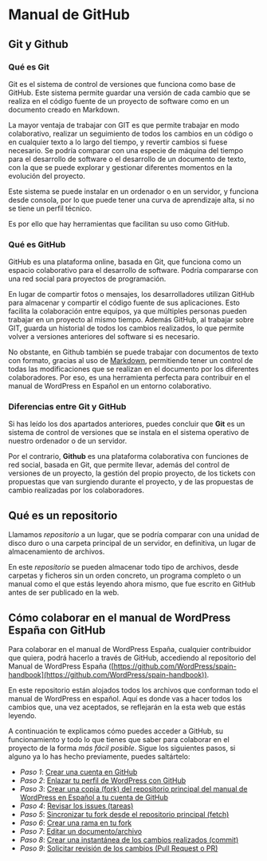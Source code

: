 # Manual de GitHub

## Git y Github

### Qué es Git

Git es el sistema de control de versiones que funciona como base de GitHub. Este sistema permite guardar una versión de cada cambio que se realiza en el código fuente de un proyecto de software como en un documento creado en Markdown.

La mayor ventaja de trabajar con GIT es que permite trabajar en modo colaborativo, realizar un seguimiento de todos los cambios en un código o en cualquier texto a lo largo del tiempo, y revertir cambios si fuese necesario. Se podría comparar con una especie de máquina del tiempo para el desarrollo de software o el desarrollo de un documento de texto, con la que se puede explorar y gestionar diferentes momentos en la evolución del proyecto.

Este sistema se puede instalar en un ordenador o en un servidor, y funciona desde consola, por lo que puede tener una curva de aprendizaje alta, si no se tiene un perfil técnico. 

Es por ello que hay herramientas que facilitan su uso como GitHub.

### Qué es GitHub

GitHub es una plataforma online, basada en Git, que funciona como un espacio colaborativo para el desarrollo de software. Podría compararse con una red social para proyectos de programación. 

En lugar de compartir fotos o mensajes, los desarrolladores utilizan GitHub para almacenar y compartir el código fuente de sus aplicaciones. Esto facilita la colaboración entre equipos, ya que múltiples personas pueden trabajar en un proyecto al mismo tiempo. Además GitHub, al trabajar sobre GIT, guarda un historial de todos los cambios realizados, lo que permite volver a versiones anteriores del software si es necesario. 

No obstante, en Github también se puede trabajar con documentos de texto con formato, gracias al uso de [Markdown](https://es.wordpress.org/team/handbook/manuales/markdown/), permitiendo tener un control de todas las modificaciones que se realizan en el documento por los diferentes colaboradores. Por eso, es una herramienta perfecta para contribuir en el manual de WordPress en Español en un entorno colaborativo.

### Diferencias entre Git y GitHub

Si has leído los dos apartados anteriores, puedes concluir que **Git** es un sistema de control de versiones que se instala en el sistema operativo de nuestro ordenador o de un servidor.

Por el contrario, **Github** es una plataforma colaborativa con funciones de red social, basada en Git, que permite llevar, además del control de versiones de un proyecto, la gestión del propio proyecto, de los tickets con propuestas que van surgiendo durante el proyecto, y de las propuestas de cambio realizadas por los colaboradores.

## Qué es un repositorio

Llamamos _repositorio_ a un lugar, que se podría comparar con una unidad de disco duro o una carpeta principal de un servidor, en definitiva, un lugar de almacenamiento de archivos.

En este _repositorio_ se pueden almacenar todo tipo de archivos, desde carpetas y ficheros sin un orden concreto, un programa completo o un manual como el que estás leyendo ahora mismo, que fue escrito en GitHub antes de ser publicado en la web.

## Cómo colaborar en el manual de WordPress España con GitHub

Para colaborar en el manual de WordPress España, cualquier contribuidor que quiera, podrá hacerlo a través de GitHub, accediendo al repositorio del Manual de WordPress España ([https://github.com/WordPress/spain-handbook](https://github.com/WordPress/spain-handbook)).

En este repositorio están alojados todos los archivos que conforman todo el manual de WordPress en español. Aquí es donde vas a hacer todos los cambios que, una vez aceptados, se reflejarán en la esta web que estás leyendo.

A continuación te explicamos cómo puedes acceder a GitHub, su funcionamiento y todo lo que tienes que saber para colaborar en el proyecto de la forma *más fácil posible*. Sigue los siguientes pasos, si alguno ya lo has hecho previamente, puedes saltártelo:

- _Paso 1_: [Crear una cuenta en GitHub](https://es.wordpress.org/team/handbook/manuales/github/crear/)
- _Paso 2_: [Enlazar tu perfil de WordPress con GitHub](https://es.wordpress.org/team/handbook/manuales/wordpress/sincronizar/)
- _Paso 3_: [Crear una copia (fork) del repositorio principal del manual de WordPress en Español a tu cuenta de GitHub](https://es.wordpress.org/team/handbook/manuales/github/fork/)
- _Paso 4_: [Revisar los issues (tareas)](https://es.wordpress.org/team/handbook/manuales/github/issues/)
- _Paso 5_: [Sincronizar tu fork desde el repositorio principal (fetch)](https://es.wordpress.org/team/handbook/manuales/github/fetch/)
- _Paso 6_: [Crear una rama en tu fork](https://es.wordpress.org/team/handbook/manuales/github/rama/)
- _Paso 7_: [Editar un documento/archivo](https://es.wordpress.org/team/handbook/manuales/github/editardocumento/)
- _Paso 8_: [Crear una instantánea de los cambios realizados (commit)](https://es.wordpress.org/team/handbook/manuales/github/commit/)
- _Paso 9_: [Solicitar revisión de los cambios (Pull Request o PR)](https://es.wordpress.org/team/handbook/manuales/github/pullrequest/)
